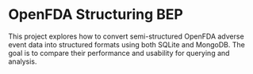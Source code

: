 # OpenFDA Structuring BEP

This project explores how to convert semi-structured OpenFDA adverse event data into structured formats using both SQLite and MongoDB. The goal is to compare their performance and usability for querying and analysis.
